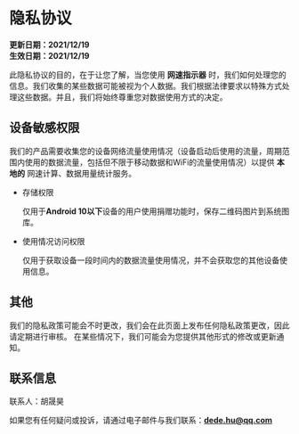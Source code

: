 # 隐私协议

**更新日期：2021/12/19**</br>
**生效日期：2021/12/19**

此隐私协议的目的，在于让您了解，当您使用 **网速指示器** 时，我们如何处理您的信息。我们收集的某些数据可能被视为个人数据。我们根据法律要求以特殊方式处理这些数据。并且，我们将始终尊重您对数据使用方式的决定。

## 设备敏感权限

我们的产品需要收集您的设备网络流量使用情况（设备启动后使用的流量，周期范围内使用的数据流量，包括但不限于移动数据和WiFi的流量使用情况）以提供 **本地的** 网速计算、数据用量统计服务。

* 存储权限

    仅用于**Android 10以下**设备的用户使用捐赠功能时，保存二维码图片到系统图库。

* 使用情况访问权限

    仅用于获取设备一段时间内的数据流量使用情况，并不会获取您的其他设备使用信息。

## 其他

我们的隐私政策可能会不时更改，我们会在此页面上发布任何隐私政策更改，因此请定期进行审核。 在某些情况下，我们可能会为您提供其他形式的修改或更新通知。

## 联系信息

联系人：胡晟昊

如果您有任何疑问或投诉，请通过电子邮件与我们联系：**dede.hu@qq.com**